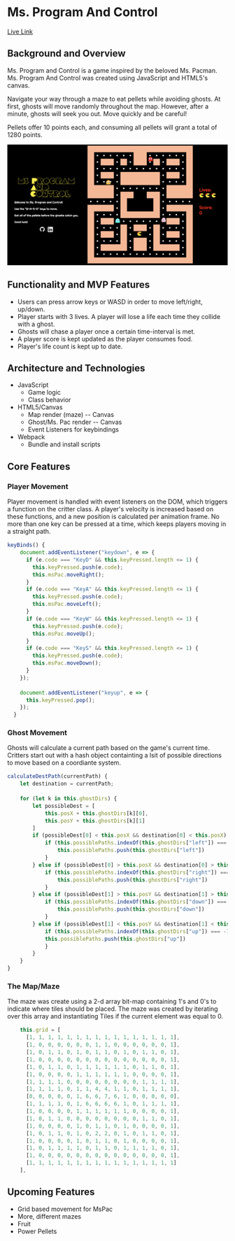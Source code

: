 
# Ms. Program And Control

[Live Link](https://kat-onyx.github.io/MsProgramAndControl/)

## Background and Overview

Ms. Program and Control is a game inspired by the beloved Ms. Pacman.  Ms. Program And Control was created using JavaScript and HTML5's canvas.  

Navigate your way through a maze to eat pellets while avoiding ghosts. At first, ghosts will move randomly throughout the map.  However, after a minute, ghosts will seek you out.  Move quickly and be careful!

Pellets offer 10 points each, and consuming all pellets will grant a total of 1280 points.


![Screenshot](dist/Gameplay.png)

## Functionality and MVP Features

* Users can press arrow keys or WASD in order to move left/right, up/down.
* Player starts with 3 lives. A player will lose a life each time they collide with a ghost.
* Ghosts will chase a player once a certain time-interval is met.
* A player score is kept updated as the player consumes food.
* Player's life count is kept up to date.

## Architecture and Technologies
* JavaScript
    * Game logic
    * Class behavior
* HTML5/Canvas
    * Map render (maze) -- Canvas
    * Ghost/Ms. Pac render -- Canvas
    * Event Listeners for keybindings
* Webpack
    * Bundle and install scripts
   
## Core Features

### Player Movement
Player movement is handled with event listeners on the DOM, which triggers a function on the critter class.  A player's velocity is increased based on these functions, and a new position is calculated per animation frame.  No more than one key can be pressed at a time, which keeps players moving in a straight path.

``` js
keyBinds() {
    document.addEventListener("keydown", e => {
      if (e.code === "KeyD" && this.keyPressed.length <= 1) {
        this.keyPressed.push(e.code);
        this.msPac.moveRight();
      }
      if (e.code === "KeyA" && this.keyPressed.length <= 1) {
        this.keyPressed.push(e.code);
        this.msPac.moveLeft();
      }
      if (e.code === "KeyW" && this.keyPressed.length <= 1) {
        this.keyPressed.push(e.code);
        this.msPac.moveUp();
      }
      if (e.code === "KeyS" && this.keyPressed.length <= 1) {
        this.keyPressed.push(e.code);
        this.msPac.moveDown();
      }
    });

    document.addEventListener("keyup", e => {
      this.keyPressed.pop();
    });
  }

  ```

### Ghost Movement

Ghosts will calculate a current path based on the game's current time.  Critters start out with a hash object containting a lsit of possible directions to move based on a coordiante system. 

``` js
calculateDestPath(currentPath) {
    let destination = currentPath;

    for (let k in this.ghostDirs) {
        let possibleDest = [
            this.posX + this.ghostDirs[k][0],
            this.posY + this.ghostDirs[k][1]
        ]
        if (possibleDest[0] < this.posX && destination[0] < this.posX) {
            if (this.possiblePaths.indexOf(this.ghostDirs["left"]) === -1) {
                this.possiblePaths.push(this.ghostDirs["left"])
            } 
        } else if (possibleDest[0] > this.posX && destination[0] > this.posX) {
            if (this.possiblePaths.indexOf(this.ghostDirs["right"]) === -1) {
                this.possiblePaths.push(this.ghostDirs["right"])
            }
        } else if (possibleDest[1] > this.posY && destination[1] > this.posY) {
            if (this.possiblePaths.indexOf(this.ghostDirs["down"]) === -1) {
                this.possiblePaths.push(this.ghostDirs["down"])
            }
        } else if (possibleDest[1] < this.posY && destination[1] < this.posY) {
            if (this.possiblePaths.indexOf(this.ghostDirs["up"]) === -1) {
            this.possiblePaths.push(this.ghostDirs["up"])
            }
        }
    }
}
```

### The Map/Maze

The maze was create using a 2-d array bit-map containing 1's and 0's to indicate where tiles should be placed.  The maze was created by iterating over this array and instantiating Tiles if the current element was equal to 0.
```js
    this.grid = [
      [1, 1, 1, 1, 1, 1, 1, 1, 1, 1, 1, 1, 1, 1, 1, 1],
      [1, 0, 0, 0, 0, 0, 0, 1, 1, 0, 0, 0, 0, 0, 0, 1],
      [1, 0, 1, 1, 0, 1, 0, 1, 1, 0, 1, 0, 1, 1, 0, 1],
      [1, 0, 0, 0, 0, 0, 0, 0, 0, 0, 0, 0, 0, 0, 0, 1],
      [1, 0, 1, 1, 0, 1, 1, 1, 1, 1, 1, 0, 1, 1, 0, 1],
      [1, 0, 0, 0, 0, 1, 1, 1, 1, 1, 1, 0, 0, 0, 0, 1],
      [1, 1, 1, 1, 0, 0, 0, 0, 0, 0, 0, 0, 1, 1, 1, 1],
      [1, 1, 1, 1, 0, 1, 1, 4, 4, 1, 1, 0, 1, 1, 1, 1],
      [0, 0, 0, 0, 0, 1, 6, 6, 7, 6, 1, 0, 0, 0, 0, 0],
      [1, 1, 1, 1, 0, 1, 6, 6, 6, 6, 1, 0, 1, 1, 1, 1],
      [1, 0, 0, 0, 0, 1, 1, 1, 1, 1, 1, 0, 0, 0, 0, 1],
      [1, 0, 1, 1, 0, 0, 0, 0, 0, 0, 0, 0, 1, 1, 0, 1],
      [1, 0, 0, 0, 0, 1, 0, 1, 1, 0, 1, 0, 0, 0, 0, 1],
      [1, 0, 1, 1, 0, 1, 0, 2, 2, 0, 1, 0, 1, 1, 0, 1],
      [1, 0, 0, 0, 0, 1, 0, 1, 1, 0, 1, 0, 0, 0, 0, 1],
      [1, 0, 1, 1, 1, 1, 0, 1, 1, 0, 1, 1, 1, 1, 0, 1],
      [1, 0, 0, 0, 0, 0, 0, 0, 0, 0, 0, 0, 0, 0, 0, 1],
      [1, 1, 1, 1, 1, 1, 1, 1, 1, 1, 1, 1, 1, 1, 1, 1]
    ],  
```

## Upcoming Features

* Grid based movement for MsPac
* More, different mazes
* Fruit
* Power Pellets



